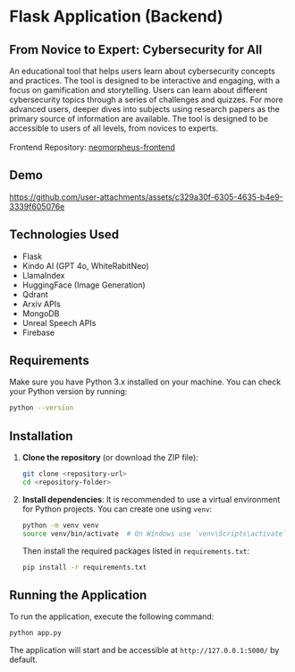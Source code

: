 # Flask Application (Backend)

## From Novice to Expert: Cybersecurity for All
An educational tool that helps users learn about cybersecurity concepts and practices. The tool is designed to be interactive and engaging, with a focus on gamification and storytelling. Users can learn about different cybersecurity topics through a series of challenges and quizzes. For more advanced users, deeper dives into subjects using research papers as the primary source of information are available. The tool is designed to be accessible to users of all levels, from novices to experts.
<br/><br/>Frontend Repository: [neomorpheus-frontend](https://github.com/Mystic-Slice/neomorpheus-frontend)

## Demo


https://github.com/user-attachments/assets/c329a30f-6305-4635-b4e9-3339f605076e



## Technologies Used
- Flask
- Kindo AI (GPT 4o, WhiteRabitNeo)
- LlamaIndex
- HuggingFace (Image Generation)
- Qdrant
- Arxiv APIs
- MongoDB
- Unreal Speech APIs
- Firebase

## Requirements
Make sure you have Python 3.x installed on your machine. You can check your Python version by running:
```bash
python --version
```

## Installation
1. **Clone the repository** (or download the ZIP file):
   ```bash
   git clone <repository-url>
   cd <repository-folder>
   ```
2. **Install dependencies**:
   It is recommended to use a virtual environment for Python projects. You can create one using `venv`:
   ```bash
   python -m venv venv
   source venv/bin/activate  # On Windows use `venv\Scripts\activate`
   ```
   Then install the required packages listed in `requirements.txt`:
   ```bash
   pip install -r requirements.txt
   ```

## Running the Application
To run the application, execute the following command:
```bash
python app.py
```
The application will start and be accessible at `http://127.0.0.1:5000/` by default.

